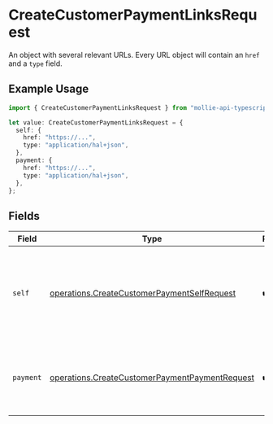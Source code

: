 # CreateCustomerPaymentLinksRequest

An object with several relevant URLs. Every URL object will contain an `href` and a `type` field.

## Example Usage

```typescript
import { CreateCustomerPaymentLinksRequest } from "mollie-api-typescript/models/operations";

let value: CreateCustomerPaymentLinksRequest = {
  self: {
    href: "https://...",
    type: "application/hal+json",
  },
  payment: {
    href: "https://...",
    type: "application/hal+json",
  },
};
```

## Fields

| Field                                                                                                            | Type                                                                                                             | Required                                                                                                         | Description                                                                                                      |
| ---------------------------------------------------------------------------------------------------------------- | ---------------------------------------------------------------------------------------------------------------- | ---------------------------------------------------------------------------------------------------------------- | ---------------------------------------------------------------------------------------------------------------- |
| `self`                                                                                                           | [operations.CreateCustomerPaymentSelfRequest](../../models/operations/createcustomerpaymentselfrequest.md)       | :heavy_check_mark:                                                                                               | In v2 endpoints, URLs are commonly represented as objects with an `href` and `type` field.                       |
| `payment`                                                                                                        | [operations.CreateCustomerPaymentPaymentRequest](../../models/operations/createcustomerpaymentpaymentrequest.md) | :heavy_check_mark:                                                                                               | The API resource URL of the [payment](get-payment) that belong to this route.                                    |